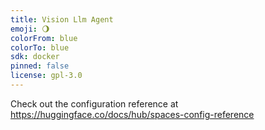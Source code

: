 ```yaml
---
title: Vision Llm Agent
emoji: 🌖
colorFrom: blue
colorTo: blue
sdk: docker
pinned: false
license: gpl-3.0
---
```


Check out the configuration reference at https://huggingface.co/docs/hub/spaces-config-reference

